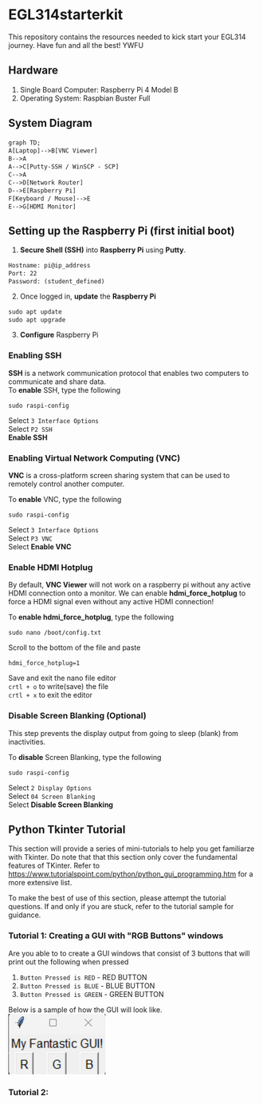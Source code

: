 # EGL314starterkit
This repository contains the resources needed to kick start your EGL314 journey. Have fun and all the best! YWFU

## Hardware 
1. Single Board Computer: Raspberry Pi 4 Model B
2. Operating System: Raspbian Buster Full 

## System Diagram
```mermaid
graph TD;
A[Laptop]-->B[VNC Viewer]
B-->A
A-->C[Putty-SSH / WinSCP - SCP]
C-->A
C-->D[Network Router]
D-->E[Raspberry Pi]
F[Keyboard / Mouse]-->E
E-->G[HDMI Monitor]
```
## Setting up the Raspberry Pi (first initial boot)
1. **Secure Shell (SSH)** into **Raspberry Pi** using **Putty**.
```
Hostname: pi@ip_address
Port: 22
Password: (student_defined)
```
2. Once logged in, **update** the **Raspberry Pi**
```
sudo apt update
sudo apt upgrade 
```
3. **Configure** Raspberry Pi
### Enabling SSH
**SSH** is a network communication protocol that enables two computers to communicate and share data.
<br>
To **enable** SSH, type the following
```
sudo raspi-config
```
Select `3 Interface Options` <br>
Select `P2 SSH` <br>
**Enable SSH**

### Enabling Virtual Network Computing (VNC)
**VNC** is a cross-platform screen sharing system that can be used to remotely control another computer. 
<br>

To **enable** VNC, type the following
```
sudo raspi-config
```
Select `3 Interface Options` <br>
Select `P3 VNC` <br>
Select  **Enable VNC**

### Enable HDMI Hotplug
By default, **VNC Viewer** will not work on a raspberry pi without any active HDMI connection onto a monitor. We can enable **hdmi_force_hotplug** to force a HDMI signal even without any active HDMI connection! 

To **enable hdmi_force_hotplug**, type the following
```
sudo nano /boot/config.txt
```
Scroll to the bottom of the file and paste
```
hdmi_force_hotplug=1
```
Save and exit the nano file editor <br>
`crtl + o` to write(save) the file <br>
`crtl + x` to exit the editor

### Disable Screen Blanking (Optional)
This step prevents the display output from going to sleep (blank) from inactivities.

To **disable** Screen Blanking, type the following
```
sudo raspi-config
```
Select `2 Display Options` <br>
Select `04 Screen Blanking` <br>
Select **Disable Screen Blanking**

## Python Tkinter Tutorial
This section will provide a series of mini-tutorials to help you get familiarze with Tkinter. Do note that that this section only cover the fundamental features of TKinter. Refer to
https://www.tutorialspoint.com/python/python_gui_programming.htm for a more extensive list.

To make the best of use of this section, please attempt the tutorial questions. If and only if you are stuck, refer to the tutorial sample for guidance. 
### Tutorial 1: Creating a GUI with "RGB Buttons" windows
Are you able to to create a GUI windows that consist of 3 buttons that will print out the following when pressed
1. `Button Pressed is RED` - RED BUTTON
2. `Button Pressed is BLUE` - BLUE BUTTON
3. `Button Pressed is GREEN` - GREEN BUTTON

Below is a sample of how the GUI will look like. 
![](capture/tutorial1.png)

### Tutorial 2: 